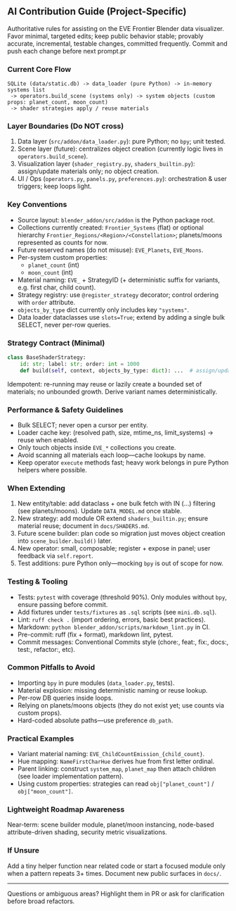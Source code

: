 ## AI Contribution Guide (Project-Specific)

Authoritative rules for assisting on the EVE Frontier Blender data visualizer. Favor minimal, targeted edits; keep public behavior stable; provably accurate, incremental, testable changes, committed frequently. Commit and push each change before next prompt.pr

### Current Core Flow

```text
SQLite (data/static.db) -> data_loader (pure Python) -> in-memory systems list
 -> operators.build_scene (systems only) -> system objects (custom props: planet_count, moon_count)
 -> shader strategies apply / reuse materials
```

### Layer Boundaries (Do NOT cross)

1. Data layer (`src/addon/data_loader.py`): pure Python; no `bpy`; unit tested.
2. Scene layer (future): centralizes object creation (currently logic lives in `operators.build_scene`).
3. Visualization layer (`shader_registry.py`, `shaders_builtin.py`): assign/update materials only; no object creation.
4. UI / Ops (`operators.py`, `panels.py`, `preferences.py`): orchestration & user triggers; keep loops light.

### Key Conventions

- Source layout: `blender_addon/src/addon` is the Python package root.
- Collections currently created: `Frontier_Systems` (flat) or optional hierarchy `Frontier_Regions/<Region>/<Constellation>`; planets/moons represented as counts for now.
- Future reserved names (do not misuse): `EVE_Planets`, `EVE_Moons`.
- Per-system custom properties:
    - `planet_count` (int)
    - `moon_count` (int)
- Material naming: `EVE_` + StrategyID (+ deterministic suffix for variants, e.g. first char, child count).
- Strategy registry: use `@register_strategy` decorator; control ordering with `order` attribute.
- `objects_by_type` dict currently only includes key `"systems"`.
- Data loader dataclasses use `slots=True`; extend by adding a single bulk SELECT, never per-row queries.

### Strategy Contract (Minimal)

```python
class BaseShaderStrategy:
    id: str; label: str; order: int = 1000
    def build(self, context, objects_by_type: dict): ...  # assign/update materials
```

Idempotent: re-running may reuse or lazily create a bounded set of materials; no unbounded growth. Derive variant names deterministically.

### Performance & Safety Guidelines

- Bulk SELECT; never open a cursor per entity.
- Loader cache key: (resolved path, size, mtime_ns, limit_systems) → reuse when enabled.
- Only touch objects inside `EVE_*` collections you create.
- Avoid scanning all materials each loop—cache lookups by name.
- Keep operator `execute` methods fast; heavy work belongs in pure Python helpers where possible.

### When Extending

1. New entity/table: add dataclass + one bulk fetch with IN (...) filtering (see planets/moons). Update `DATA_MODEL.md` once stable.
2. New strategy: add module OR extend `shaders_builtin.py`; ensure material reuse; document in `docs/SHADERS.md`.
3. Future scene builder: plan code so migration just moves object creation into `scene_builder.build()` later.
4. New operator: small, composable; register + expose in panel; user feedback via `self.report`.
5. Test additions: pure Python only—mocking `bpy` is out of scope for now.

### Testing & Tooling

- Tests: `pytest` with coverage (threshold 90%). Only modules without `bpy`, ensure passing before commit.
- Add fixtures under `tests/fixtures` as `.sql` scripts (see `mini.db.sql`).
- Lint: `ruff check .` (import ordering, errors, basic best practices).
- Markdown: `python blender_addon/scripts/markdown_lint.py` in CI.
- Pre-commit: ruff (fix + format), markdown lint, pytest.
- Commit messages: Conventional Commits style (chore:, feat:, fix:, docs:, test:, refactor:, etc).

### Common Pitfalls to Avoid

- Importing `bpy` in pure modules (`data_loader.py`, tests).
- Material explosion: missing deterministic naming or reuse lookup.
- Per-row DB queries inside loops.
- Relying on planets/moons objects (they do not exist yet; use counts via custom props).
- Hard-coded absolute paths—use preference `db_path`.

### Practical Examples

- Variant material naming: `EVE_ChildCountEmission_{child_count}`.
- Hue mapping: `NameFirstCharHue` derives hue from first letter ordinal.
- Parent linking: construct `system_map`, `planet_map` then attach children (see loader implementation pattern).
- Using custom properties: strategies can read `obj["planet_count"]` / `obj["moon_count"]`.

### Lightweight Roadmap Awareness

Near-term: scene builder module, planet/moon instancing, node-based attribute-driven shading, security metric visualizations.

### If Unsure

Add a tiny helper function near related code or start a focused module only when a pattern repeats 3+ times. Document new public surfaces in `docs/`.

---
Questions or ambiguous areas? Highlight them in PR or ask for clarification before broad refactors.
